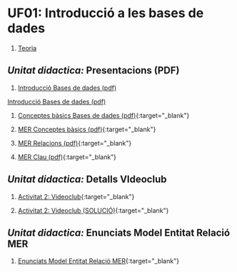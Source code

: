# UF01: Introducció a les bases de dades

1. [Teoria](./teoria/README.md)

## *Unitat didactica:* **Presentacions (PDF)**

1. [Introducció Bases de dades (pdf)](https://drive.google.com/file/d/1qUNtc2MZ0cDo-z7Ctagmxibtktwg2LU_/view?usp=sharing)

<a href="https://drive.google.com/file/d/1qUNtc2MZ0cDo-z7Ctagmxibtktwg2LU_/view?usp=sharing" target="_blank">Introducció Bases de dades (pdf)</a>

1. [Conceptes bàsics Bases de dades (pdf)](https://drive.google.com/file/d/1llAOZjjZEhiTMEdxMXFz2Fw8cwBjya7z/view?usp=sharing){:target="_blank"}

1. [MER Conceptes bàsics (pdf)](https://drive.google.com/file/d/1M1iw9MIzTkI-ak1pRkL4pYN_6IGJFvlh/view?usp=sharing){:target="_blank"}

1. [MER Relacions (pdf)](https://drive.google.com/file/d/1lGQwrjEHoYVlpP76gIpMvqb3sSJCkZmf/view?usp=sharing){:target="_blank"}

1. [MER Clau (pdf)](https://drive.google.com/file/d/1PMSxlnuFw7TgIqZ0k6dxfrAOZ_fjVN13/view?usp=sharing){:target="_blank"}


## *Unitat didactica:* **Detalls VIdeoclub**

1. [Activitat 2: Videoclub](https://docs.google.com/document/d/1rftW4b6iBvsZBFfGnYUKyByuMRkHvpSWCP5nBJQaVaQ/edit?usp=sharing){:target="_blank"}

1. [Activitat 2: Videoclub (SOLUCIÓ)](https://docs.google.com/document/d/12sGHWbZ6OnEKA8k3nE7GaECFtNphcN3z/edit?usp=sharing){:target="_blank"}


## *Unitat didactica:* **Enunciats Model Entitat Relació MER**
1. [Enunciats Model Entitat Relació MER](https://docs.google.com/document/d/1rftW4b6iBvsZBFfGnYUKyByuMRkHvpSWCP5nBJQaVaQ/edit?usp=sharing){:target="_blank"}
